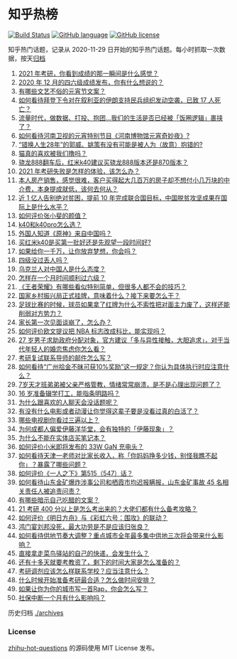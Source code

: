 # 知乎热榜
[![Build Status](https://github.com/ToWeLong/zhihu-hot-questions/workflows/CI/badge.svg)](https://github.com/ToWeLong/zhihu-hot-questions/actions)
[![GitHub language](https://img.shields.io/badge/language-golang-orange.svg)](https://golang.org/)
[![GitHub license](https://img.shields.io/github/license/ToWeLong/zhihu-hot-questions)](https://github.com/ToWeLong/zhihu-hot-questions/blob/main/LICENSE)

知乎热门话题，记录从 2020-11-29 日开始的知乎热门话题。每小时抓取一次数据，按天[归档](./archives)

<!-- BEGIN -->

1. [2021 年考研，你看到成绩的那一瞬间是什么感觉？](https://www.zhihu.com/question/445936744)
1. [2020 年 12 月的四六级成绩发布，你有什么想说的？](https://www.zhihu.com/question/446280245)
1. [有哪些文艺不俗的元宵节文案？](https://www.zhihu.com/question/446277714)
1. [如何看待拜登下令对在叙利亚的伊朗支持民兵组织发动空袭，已致 17 人死亡？](https://www.zhihu.com/question/446432716)
1. [流量时代，做数据、打投、抱团...我们的生活是否已经被「饭圈逻辑」裹挟了？](https://www.zhihu.com/question/446294551)
1. [如何看待河南卫视的元宵特别节目《河南博物馆元宵奇妙夜》?](https://www.zhihu.com/question/446361370)
1. [“错换人生28年”的郭威、姚策有没有可能是被人为（故意）抱错的?](https://www.zhihu.com/question/441664938)
1. [猫真的喜欢被我们撸吗？](https://www.zhihu.com/question/440445649)
1. [骁龙888翻车后，红米k40建议买骁龙888版本还是870版本？](https://www.zhihu.com/question/441927338)
1. [2021 年考研失败是怎样的体验，该怎么办？](https://www.zhihu.com/question/435099779)
1. [本人房产销售，感觉很难，客户买得起大几百万的房子却不想付小几万块的中介费，本身提成就低，该何去何从？](https://www.zhihu.com/question/346148770)
1. [近 1 亿人告别绝对贫困，提前 10 年完成联合国目标，中国脱贫攻坚成果在国际上是什么水平？](https://www.zhihu.com/question/446264543)
1. [如何评价张小斐的颜值？](https://www.zhihu.com/question/368707214)
1. [k40和k40pro怎么选？](https://www.zhihu.com/question/446368357)
1. [外国人知道《原神》来自中国吗？](https://www.zhihu.com/question/445523775)
1. [买红米k40是买第一批好还是先观望一段时间好?](https://www.zhihu.com/question/445303926)
1. [如果给你一千万，让你放弃梦想，你会吗？](https://www.zhihu.com/question/443957105)
1. [四级没过丢人吗？](https://www.zhihu.com/question/291434011)
1. [乌克兰人对中国人是什么态度？](https://www.zhihu.com/question/358915781)
1. [怎样在一个月时间顺利过六级？](https://www.zhihu.com/question/30033713)
1. [《王者荣耀》有哪些看似特别简单，但很多人都不会的技巧？](https://www.zhihu.com/question/446136518)
1. [国家乡村振兴局正式挂牌，意味着什么？接下来要怎么干？](https://www.zhihu.com/question/446321096)
1. [足球比赛的时候，球员如果拿了红牌为什么不索性把对面主力废了，这样还能削弱对方势力？](https://www.zhihu.com/question/441157415)
1. [家长第一次见面谈崩了，怎么办？](https://www.zhihu.com/question/434180994)
1. [如何评价欧文提议把 NBA 标志改成科比，能实现吗？](https://www.zhihu.com/question/446240858)
1. [27 岁男子求助政府分配对象，官方建议「多与异性接触，大胆追求」，对于当代年轻人的婚恋焦虑你怎么看？](https://www.zhihu.com/question/446086372)
1. [考研复试联系导师的邮件怎么写？](https://www.zhihu.com/question/371545287)
1. [如何看待“广州拾金不昧可获10%奖励”这一规定？你认为具体执行时应注意什么？](https://www.zhihu.com/question/446298044)
1. [7岁天才班弟弟被父亲严格管教，情绪常常崩溃，是不是心理出现问题了？](https://www.zhihu.com/question/364570362)
1. [16 岁准备辍学打工，能指条明路吗？](https://www.zhihu.com/question/445808639)
1. [为什么跟喜欢的人聊天会没话题呢？](https://www.zhihu.com/question/434608125)
1. [有没有什么电影或者动漫让你觉得这辈子要是没看过真的白活了？](https://www.zhihu.com/question/431551442)
1. [哪些电视剧你看过三遍以上？](https://www.zhihu.com/question/443634531)
1. [为何成都人偏爱伊藤洋华堂，会有独特的「伊藤现象」？](https://www.zhihu.com/question/428573088)
1. [为什么不能在实体店买笔记本？](https://www.zhihu.com/question/434240943)
1. [如何评价小米即将发布的 33W GaN 充电头？](https://www.zhihu.com/question/445984125)
1. [如何看待天津一老师对比家长收入，称「你妈妈挣多少钱，别怪我瞧不起你」？暴露了哪些问题？](https://www.zhihu.com/question/446474178)
1. [如何评价《一人之下》第515（547）话？](https://www.zhihu.com/question/446118494)
1. [如何看待山东金矿爆炸涉事公司和栖霞市均迟报瞒报，山东金矿事故 45 名相关责任人被追责问责？](https://www.zhihu.com/question/445955690)
1. [有哪些暗示自己吃醋的文案？](https://www.zhihu.com/question/445457934)
1. [21 考研 400 分以上是怎么考出来的？大佬们都有什么备考攻略？](https://www.zhihu.com/question/446332091)
1. [如何评价《明日方舟》与《彩虹六号：围攻》的联动？](https://www.zhihu.com/question/427338391)
1. [鸿门宴刘邦没死，最大功劳是不是应该归张良？](https://www.zhihu.com/question/436982802)
1. [如何看待供地节奏大调整？重点城市全年最多集中供地三次将会带来什么影响？](https://www.zhihu.com/question/446273178)
1. [直接拿走菜鸟驿站的自己的快递，会发生什么？](https://www.zhihu.com/question/268856763)
1. [还有十多天就要考教资了，剩下的时间大家是怎么准备的？](https://www.zhihu.com/question/425784055)
1. [考研调剂应该怎么样联系学校？应当注意什么？](https://www.zhihu.com/question/22789920)
1. [什么时候开始准备考研最合适？怎么做时间安排？](https://www.zhihu.com/question/20063696)
1. [如果让你为你的城市写一首Rap，你会怎么写？](https://www.zhihu.com/question/446315782)
1. [社保中断一个月有什么影响吗？](https://www.zhihu.com/question/304891093)

<!-- END -->

历史归档 [./archives](./archives)


### License
[zhihu-hot-questions](https://github.com/towelong/zhihu-hot-questions) 的源码使用 MIT License 发布。